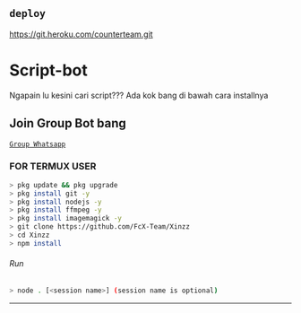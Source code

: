 ## `deploy`
https://git.heroku.com/counterteam.git

# Script-bot
Ngapain lu kesini cari script???
Ada kok bang di bawah cara installnya 


## Join Group Bot bang
[`Group Whatsapp`](https://chat.whatsapp.com/FLmmp2dYa8EF3pEXR4cKok)
### FOR TERMUX USER
```bash
> pkg update && pkg upgrade
> pkg install git -y
> pkg install nodejs -y
> pkg install ffmpeg -y
> pkg install imagemagick -y
> git clone https://github.com/FcX-Team/Xinzz
> cd Xinzz
> npm install
```
###### Run
```bash
> node . [<session name>] (session name is optional)
```

---------
